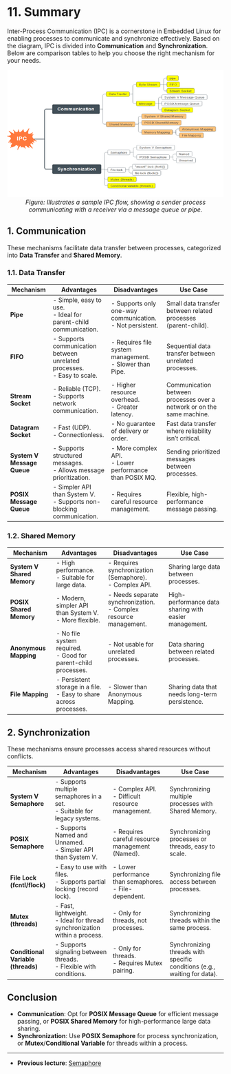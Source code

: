 # 11. Summary
Inter-Process Communication (IPC) is a cornerstone in Embedded Linux for enabling processes to communicate and synchronize effectively. Based on the diagram, IPC is divided into **Communication** and **Synchronization**. Below are comparison tables to help you choose the right mechanism for your needs.

<p align="center">
    <img src="img/IPC-mechanism.png" alt="Image">
    <br/>
	<em>Figure: Illustrates a sample IPC flow, showing a sender process communicating with a receiver via a message queue or pipe.</em>
</p>

## 1. Communication
These mechanisms facilitate data transfer between processes, categorized into **Data Transfer** and **Shared Memory**.

### 1.1. Data Transfer
| **Mechanism**         | **Advantages**                                                              | **Disadvantages**                                      | **Use Case**                                   |
|-----------------------|-----------------------------------------------------------------------------|-------------------------------------------------------|-----------------------------------------------|
| **Pipe**              | - Simple, easy to use.<br>- Ideal for parent-child communication.           | - Supports only one-way communication.<br>- Not persistent. | Small data transfer between related processes (parent-child). |
| **FIFO**              | - Supports communication between unrelated processes.<br>- Easy to scale.  | - Requires file system management.<br>- Slower than Pipe. | Sequential data transfer between unrelated processes. |
| **Stream Socket**     | - Reliable (TCP).<br>- Supports network communication.                      | - Higher resource overhead.<br>- Greater latency.     | Communication between processes over a network or on the same machine. |
| **Datagram Socket**   | - Fast (UDP).<br>- Connectionless.                                          | - No guarantee of delivery or order.                  | Fast data transfer where reliability isn’t critical. |
| **System V Message Queue** | - Supports structured messages.<br>- Allows message prioritization.      | - More complex API.<br>- Lower performance than POSIX MQ. | Sending prioritized messages between processes. |
| **POSIX Message Queue** | - Simpler API than System V.<br>- Supports non-blocking communication.   | - Requires careful resource management.              | Flexible, high-performance message passing.   |

### 1.2. Shared Memory
| **Mechanism**              | **Advantages**                                                       | **Disadvantages**                                                   | **Use Case**                                          |
| -------------------------- | -------------------------------------------------------------------- | ------------------------------------------------------------------- | ----------------------------------------------------- |
| **System V Shared Memory** | - High performance.<br>- Suitable for large data.                    | - Requires synchronization (Semaphore).<br>- Complex API.           | Sharing large data between processes.                 |
| **POSIX Shared Memory**    | - Modern, simpler API than System V.<br>- More flexible.             | - Needs separate synchronization.<br>- Complex resource management. | High-performance data sharing with easier management. |
| **Anonymous Mapping**      | - No file system required.<br>- Good for parent-child processes.     | - Not usable for unrelated processes.                               | Data sharing between related processes.               |
| **File Mapping**           | - Persistent storage in a file.<br>- Easy to share across processes. | - Slower than Anonymous Mapping.                                    | Sharing data that needs long-term persistence.        |

## 2. Synchronization
These mechanisms ensure processes access shared resources without conflicts.

| **Mechanism**         | **Advantages**                                                              | **Disadvantages**                                      | **Use Case**                                   |
|-----------------------|-----------------------------------------------------------------------------|-------------------------------------------------------|-----------------------------------------------|
| **System V Semaphore** | - Supports multiple semaphores in a set.<br>- Suitable for legacy systems. | - Complex API.<br>- Difficult resource management.   | Synchronizing multiple processes with Shared Memory. |
| **POSIX Semaphore**   | - Supports Named and Unnamed.<br>- Simpler API than System V.              | - Requires careful resource management (Named).      | Synchronizing processes or threads, easy to scale. |
| **File Lock (fcntl/flock)** | - Easy to use with files.<br>- Supports partial locking (record lock).   | - Lower performance than semaphores.<br>- File-dependent. | Synchronizing file access between processes. |
| **Mutex (threads)**   | - Fast, lightweight.<br>- Ideal for thread synchronization within a process. | - Only for threads, not processes.                  | Synchronizing threads within the same process. |
| **Conditional Variable (threads)** | - Supports signaling between threads.<br>- Flexible with conditions.   | - Only for threads.<br>- Requires Mutex pairing.     | Synchronizing threads with specific conditions (e.g., waiting for data). |

## Conclusion
- **Communication**: Opt for **POSIX Message Queue** for efficient message passing, or **POSIX Shared Memory** for high-performance large data sharing.
- **Synchronization**: Use **POSIX Semaphore** for process synchronization, or **Mutex**/**Conditional Variable** for threads within a process.

---

- **Previous lecture**: [Semaphore](10.%20Semaphore.md)



